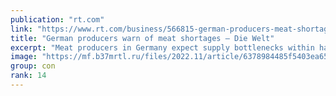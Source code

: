 ```yaml
---
publication: "rt.com"
link: "https://www.rt.com/business/566815-german-producers-meat-shortages/"
title: "German producers warn of meat shortages – Die Welt"
excerpt: "Meat producers in Germany expect supply bottlenecks within half a year, Die Welt reports"
image: "https://mf.b37mrtl.ru/files/2022.11/article/6378984485f5403ea657fc4e.jpg"
group: con
rank: 14
---
```

